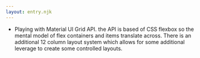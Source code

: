 ```yaml
---
layout: entry.njk
---
```


- Playing with Material UI Grid API. the API is based of CSS flexbox so the mental model of flex containers and items translate across. There is an additional 12 column layout system which allows for some additional leverage to create some controlled layouts. 
